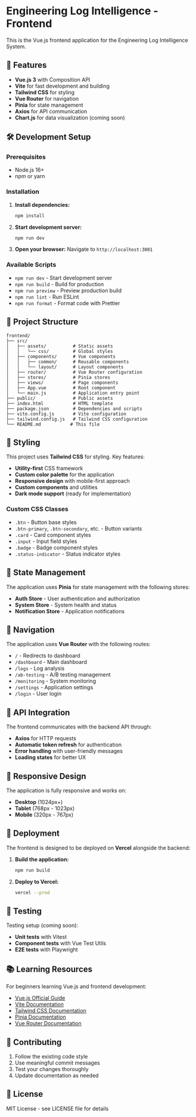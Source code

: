 # Engineering Log Intelligence - Frontend

This is the Vue.js frontend application for the Engineering Log Intelligence System.

## 🚀 Features

- **Vue.js 3** with Composition API
- **Vite** for fast development and building
- **Tailwind CSS** for styling
- **Vue Router** for navigation
- **Pinia** for state management
- **Axios** for API communication
- **Chart.js** for data visualization (coming soon)

## 🛠️ Development Setup

### Prerequisites

- Node.js 16+ 
- npm or yarn

### Installation

1. **Install dependencies:**
   ```bash
   npm install
   ```

2. **Start development server:**
   ```bash
   npm run dev
   ```

3. **Open your browser:**
   Navigate to `http://localhost:3001`

### Available Scripts

- `npm run dev` - Start development server
- `npm run build` - Build for production
- `npm run preview` - Preview production build
- `npm run lint` - Run ESLint
- `npm run format` - Format code with Prettier

## 📁 Project Structure

```
frontend/
├── src/
│   ├── assets/          # Static assets
│   │   └── css/         # Global styles
│   ├── components/      # Vue components
│   │   ├── common/      # Reusable components
│   │   └── layout/      # Layout components
│   ├── router/          # Vue Router configuration
│   ├── stores/          # Pinia stores
│   ├── views/           # Page components
│   ├── App.vue          # Root component
│   └── main.js          # Application entry point
├── public/              # Public assets
├── index.html           # HTML template
├── package.json         # Dependencies and scripts
├── vite.config.js       # Vite configuration
├── tailwind.config.js   # Tailwind CSS configuration
└── README.md           # This file
```

## 🎨 Styling

This project uses **Tailwind CSS** for styling. Key features:

- **Utility-first** CSS framework
- **Custom color palette** for the application
- **Responsive design** with mobile-first approach
- **Custom components** and utilities
- **Dark mode support** (ready for implementation)

### Custom CSS Classes

- `.btn` - Button base styles
- `.btn-primary`, `.btn-secondary`, etc. - Button variants
- `.card` - Card component styles
- `.input` - Input field styles
- `.badge` - Badge component styles
- `.status-indicator` - Status indicator styles

## 🔧 State Management

The application uses **Pinia** for state management with the following stores:

- **Auth Store** - User authentication and authorization
- **System Store** - System health and status
- **Notification Store** - Application notifications

## 🧭 Navigation

The application uses **Vue Router** with the following routes:

- `/` - Redirects to dashboard
- `/dashboard` - Main dashboard
- `/logs` - Log analysis
- `/ab-testing` - A/B testing management
- `/monitoring` - System monitoring
- `/settings` - Application settings
- `/login` - User login

## 🔌 API Integration

The frontend communicates with the backend API through:

- **Axios** for HTTP requests
- **Automatic token refresh** for authentication
- **Error handling** with user-friendly messages
- **Loading states** for better UX

## 📱 Responsive Design

The application is fully responsive and works on:

- **Desktop** (1024px+)
- **Tablet** (768px - 1023px)
- **Mobile** (320px - 767px)

## 🚀 Deployment

The frontend is designed to be deployed on **Vercel** alongside the backend:

1. **Build the application:**
   ```bash
   npm run build
   ```

2. **Deploy to Vercel:**
   ```bash
   vercel --prod
   ```

## 🧪 Testing

Testing setup (coming soon):

- **Unit tests** with Vitest
- **Component tests** with Vue Test Utils
- **E2E tests** with Playwright

## 📚 Learning Resources

For beginners learning Vue.js and frontend development:

- [Vue.js Official Guide](https://vuejs.org/guide/)
- [Vite Documentation](https://vitejs.dev/)
- [Tailwind CSS Documentation](https://tailwindcss.com/)
- [Pinia Documentation](https://pinia.vuejs.org/)
- [Vue Router Documentation](https://router.vuejs.org/)

## 🤝 Contributing

1. Follow the existing code style
2. Use meaningful commit messages
3. Test your changes thoroughly
4. Update documentation as needed

## 📄 License

MIT License - see LICENSE file for details
